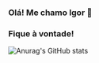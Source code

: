 ### Olá! Me chamo Igor 👋
### Fique à vontade!


![Anurag's GitHub stats](https://github-readme-stats.vercel.app/api?username=IgoorMarques&show_icons=true)

<!--
**IgoorMarques/IgoorMarques** is a ✨ _special_ ✨ repository because its `README.md` (this file) appears on your GitHub profile.

Here are some ideas to get you started:

- 🔭 I’m currently working on ...
- 🌱 I’m currently learning ...
- 👯 I’m looking to collaborate on ...
- 🤔 I’m looking for help with ...
- 💬 Ask me about ...
- 📫 How to reach me: ...
- 😄 Pronouns: ...
- ⚡ Fun fact: ...
-->
